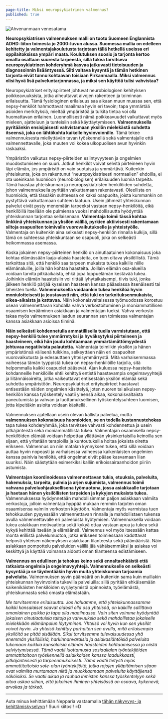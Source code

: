 ```yaml
---
page-title: Miksi neuropsykiatrinen valmennus?
published: true
---
```




![Ahvenanmaan venesatama]({{site.baseurl}}/uploaded-images/ahvenanmaan-venesatama.jpeg)

**Neuropsykiatrisen valmennuksen malli on tuotu Suomeen Englannista ADHD-liiton toimesta jo 2000-luvun alussa. Suomessa mallia on edelleen kehitetty ja valmentajakoulutusta tarjotaan tällä hetkellä useissa eri oppilaitoksissa ympäri maata. Koulutuksen suosio ja tarjonta kertoo omalta osaltaan suuresta tarpeesta, sillä tukea tarvitseva neuropsykiatrinen kohderyhmä kasvaa jatkuvasti tietoisuuden ja diagnosoinnin lisääntyessä. Silti valtava kysyntä ja tämän hetkinen tarjonta eivät tunnu kohtaavan toisiaan Pirkanmaalla. Miksi valmennus olisi hyvä lisä palveluntarjonnassa, ja miksi sen käyttöä tulisi vahvistaa?**

Neuropsykiatriset erityispiirteet johtuvat neurobiologisen kehityksen poikkeavuuksista, jotka aiheuttavat aivojen rakenteen ja toiminnan erilaisuutta. Tämä fysiologinen erilaisuus saa aikaan muun muassa sen, että nepsy-henkilöt hahmottavat maailmaa hyvin eri tavoin; tapa ymmärtää asioiden merkityksiä, mieltää ympäristöä ja tulkita tietoa voi olla huomattavan erilainen. Luonnollisesti nämä poikkeavuudet vaikuttavat myös mieleen, ajatteluun ja tunteisiin sekä käyttäytymiseen. **Valmennuksella pyritäänkin ensisijaisesti vahvistamaan yksilön mielekästä suhdetta itseensä, joka on lähtökohta kaikelle hyvinvoinnille.** Tämä tekee valmennuksesta miellyttävän tavan työskennellä sekä valmentajalle että valmennettavalle, joka muuten voi kokea ulkopuolisen avun hyvinkin raskaaksi.

Ympäristön vaikutus nepsy-piirteiden esiintyvyyteen ja ongelmien muodostumiseen on suuri. Jotkut henkilöt voivat selvitä piirteineen hyvin läpi elämän, jos ympäristö on vain suotuisa ja ymmärtävä. Kuitenkin yhteiskunta, joka on rakentunut ”neuropsykiatrisesti normaalien” ehdoilla, ei ota useinkaan huomioon (neurobiologisen) erilaisuuden luomia tarpeita. Tämä haastaa yhteiskunnan ja neuropsykiatristen henkilöiden suhdetta, johon valmennuksella pyritään vaikuttamaan rakentavasti. Oleellista on huomioida, että tässäkin suhteessa on kaksi osapuolta, joista kummankin on pystyttävä vaikuttamaan suhteen laatuun. Usein jähmeät yhteiskunnan palvelut eivät pysty menemään tarpeeksi vastaan nepsy-henkilöitä, eikä henkilöillä itsellään ole pulmiensa vuoksi mahdollisuutta hyödyntää yhteiskunnan tarjontaa sellaisenaan. **Valmentaja toimii tässä kohtaa linkkinä yhteiskunnan ja yksilön välillä, pyrkien aktiivisesti rakentamaan siltoja osapuolten toimivalle vuorovaikutukselle ja yhteistyölle.** Valmentaja on kuitenkin aina selkeästi nepsy-henkilön rinnalla kulkija, sillä tämä on suhteessa yhteiskuntaan se osapuoli, joka on selkeästi heikommassa asemassa.

Koska jokainen nepsy-piirteinen henkilö on ainutlaatuinen kokonaisuus joka kohtaa elämässään laaja-alaisia haasteita, on tuen oltava yksilöllistä. Tämä tarkoittaa sitä, että henkilö saa tarpeen mukaista tukea kaikille niille elämänaluille, joilla hän kohtaa haasteita. Joillain elämän osa-alueilla voidaan tarvita pitkäaikaista, ehkä jopa loppuelämän kestävää tukea. Joihinkin elämän haasteisiin voi riittää lyhytaikaisempi, tiivis tuki, jonka jälkeen henkilö pärjää kyseisen haasteen kanssa pääasiassa itsenäisesti tai läheisten tuella. **Valmennuksella voidaankin tukea henkilöä hyvin moniulotteisesti ja joustavasti niin, että tuki on tarkoituksenmukaista, oikea-aikaista ja kattavaa.** Näin kokonaisvaltaisessa työmuodossa korostuu usean valmennettavan kohdalla vahva verkostoituminen ja moniammatillisen osaamisen kerääminen asiakkaan ja valmentajan tueksi. Vahva verkosto takaa myös valmennuksen laadun seurannan sen toimiessa valmentajan kanssa asiakkaan asioissa tiiminä.

**Näin selkeästi kohdennetulla ammatillisella tuella varmistutaan, että nepsy-henkilö tulee ymmärretyksi ja hyväksytyksi piirteineen ja haasteineen, eikä hän joudu kohtaamaan ymmärtämättömyydestä johtuvaa negatiivista palautetta.** Valmentaja toimiikin yksilön ja hänen ympäristönsä välisenä tulkkina, selkeyttäen näin eri osapuolten vuorovaikutusta ja edesauttaen yhteisymmärrystä. Mitä varhaisemmassa vaiheessa tämän tyyppistä tukea on nepsy-henkilöille tarjolla, sitä helpommalla kaikki osapuolet pääsevät. Ajan kuluessa nepsy-haasteita kohdanneille henkilöille ehtii kehittyä entistä haastavampia ongelmavyyhtejä ja liitännäisoireita, jotka vaikeuttavat entisestään yksilön elämää sekä suhdetta ympäristöön. Neuropsykiatriset erityispiirteet haastavat entisestään näiden ongelmien käsittelyä, joten nuoren tai aikuisen nepsy-henkilön kanssa työskentely vaatii yleensä aikaa, kokonaisvaltaista paneutumista ja vahvan ja luottamuksellinen työskentelysuhteen luomisen, jotta kipeitäkin asioita voidaan käsitellä.

Valmennuksen ajatellaan usein olevan kallista palvelua, mutta **valmennuksen kokonaisuus huomioiden, se on todella kustannustehokas** tapa tukea kohderyhmää, joka tarvitsee vahvasti kohdennettua ja usein pitkäjänteistä sekä moniammatillista tukea. Valmentajan osaamisella nepsy-henkilöiden elämää voidaan helpottaa yllättävän yksinkertaisilla keinoilla sen sijaan, että yritetään terapioilla ja kuntoutuksilla hoitaa jokaista oiretta erikseen. Valmennus on niin matalan kynnyksen tukea, että sillä voidaan auttaa hyvin nopeasti ja varhaisessa vaiheessa kaikenlaisten ongelmien kanssa painivia henilöitä, että ongelmat eivät pääse kasvamaan liian suuriksi. Näin säästytään esimerkiksi kalliin erikoissairaanhoidon piiriin astumista.

**Valmentajan koordinoidessa valmennettavan tukia, etuuksia, palveluita, hakemuksia, tarpeita, pulmia ja arjen sujumista, valmennus toimii vahvana palveluohjauksellisena työmuotona, jossa asiakkaalle tarjotaan ja haetaan hänen yksilöllisten tarpeiden ja kykyjen mukaista tukea.** Valmennuksessa hyödynnetään mahdollisimman paljon asiakkaan valmiita verkostoja, jolloin valmentaja hyppää mukaan remmiin tarjoten oman osaamisensa valmiin verkoston käyttöön. Valmentaja myös varmistaa tuen tehokkuuden pysyessään valmennettavan rinnalla ja mahdollistaen tukensa avulla valmennettavalle eri palveluista hyötymisen. Valmennuksella voidaan tukea asiakkaan motivaatiota sekä kykyä ottaa vastaan apua ja tukea sekä kykyä kehittää itseään ja elämäänsä. Valmennus voi myös itsessään kattaa monta erillistä palvelumuotoa, jotka erikseen toimiessaan kadottavat helposti yhteisen näkemyksen asiakkaan tilanteesta sekä päämääristä. Näin asiakkaan pompottelu palveluiden välillä jää vähäisemmäksi ja asiakas voi keskittyä ja käyttää voimansa aidosti oman tilanteensa edistämiseen.

**Valmennus on edullinen ja tehokas keino sekä ennaltaehkäistä että ratkaista ongelmia ja ongelmavyyhtejä. Valmennukselle on selkeästi kysyntää ja se täydentääkin hyvin muita yhteiskunnan tarjoamia palveluita.** Valmennuksen syvin päämäärä on kuitenkin sama kuin muillakin yhteiskunnan hyvinvointia tukevilla palveluilla: sillä pyritään ehkäisemään kaikenikäisten henkilöiden syrjäytymistä opinnoista, työelämästä, yhteiskunnasta sekä omasta elämästään.

_Me tarvitsemme erilaisuutta. Jos haluamme, että yhteiskunnassamme kaikki kansalaiset saavat aidosti olla osa yhteisöä, on kaikille sallittava omanlainen paikka ja tapa olla maailmassa.  Vain siten voimme hyödyntää jokaisen ainutlaatuisia taitoja ja vahvuuksia sekä mahdollistaa jokaiselle mielekkään elämänpolun löytyminen. Yhteisö voi hyvin kun sen yksilöt voivat hyvin. Ja yhteisö kehittyy parhaiten sen avulla, mitä erilaisempia yksilöitä se pitää sisällään. Siksi tarvitsemme tulevaisuudessa yhä enemmän yksilöllisiä, harkinnanvaraisia ja asiakaslähtöisiä palveluita tukemaan kaikkia kansalaisia elämän haasteiden kohtaamisessa ja niistä selviytymisessä. Tämä vaatii luottamusta sosiaalialan työntekijöiden ammattitaitoon työskennellä asiakkaiden kanssa laadukkaasti, pitkäjänteisesti ja tarpeenmukaisesti. Tämä vaatii tietysti myös ammattitaitoisia sote-alan työntekijöitä, jotka rajojen ylläpitämisen sijaan ovat valmiita murtamaan niitä ja muokkaamaan palveluita käyttäjiensä näköisiksi. Se vaatii aikaa ja rauhaa ihmisten kanssa työskentelyyn sekä aitoa uskoa siihen, että jokainen ihminen yhteisössä on osaava, kykenevä, arvokas ja tärkeä._

___

Auta minua kehittämään Nepparia vastaamalla
[tähän näkyvyys- ja kehittämiskyselyyn](https://docs.google.com/forms/d/176dqWqr1rtptN2gY9Z10OUQjiLbrq1T9Zu-S_kPgq-U/viewform) ! 
Suuri kiitos!! =D

___
